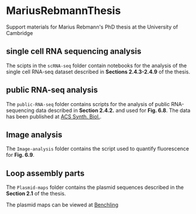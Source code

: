 # MariusRebmannThesis
Support materials for Marius Rebmann's PhD thesis at the University of Cambridge

## single cell RNA sequencing analysis

The scipts in the `scRNA-seq` folder contain notebooks for the analysis of the single cell RNA-seq dataset described in  __Sections 2.4.3-2.4.9__ of the thesis.

## public RNA-seq analysis

The `public-RNA-seq` folder contains scripts for the analysis of public RNA-sequencing data described in __Section 2.4.2.__ and used for __Fig. 6.8__. The data has been published at [ACS Synth. Biol.](https://doi.org/10.1021/acssynbio.9b00511).  

## Image analysis

The  `Image-analysis` folder contains the script used to quantify fluorescence for __Fig. 6.9__. 

## Loop assembly parts

The `Plasmid-maps` folder contains the plasmid sequences described in the __Section 2.1__ of the thesis.

The plasmid maps can be viewed at [Benchling](https://benchling.com/mariusrebmann/f_/aVSKR2za-thesis_marius_rebmann/)
